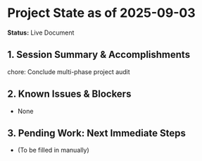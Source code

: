 # Project State as of 2025-09-03

**Status:** Live Document

## 1. Session Summary & Accomplishments
chore: Conclude multi-phase project audit

## 2. Known Issues & Blockers
- None

## 3. Pending Work: Next Immediate Steps
- (To be filled in manually)
